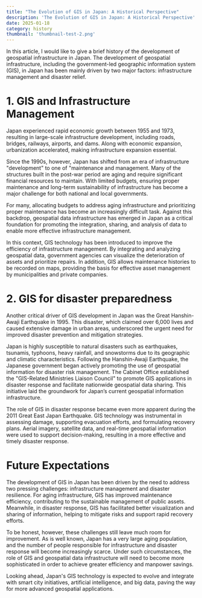 ```yaml
---
title: "The Evolution of GIS in Japan: A Historical Perspective"
description: 'The Evolution of GIS in Japan: A Historical Perspective'
date: 2025-01-18
category: history
thumbnail: 'thumbnail-test-2.png'
---
```


In this article, I would like to give a brief history of the development of geospatial infrastructure in Japan.
The development of geospatial infrastructure, including the government-led geographic information system (GIS), in Japan has been mainly driven by two major factors: infrastructure management and disaster relief.

# 1. GIS and Infrastructure Management
Japan experienced rapid economic growth between 1955 and 1973, resulting in large-scale infrastructure development, including roads, bridges, railways, airports, and dams. Along with economic expansion, urbanization accelerated, making infrastructure expansion essential.

Since the 1990s, however, Japan has shifted from an era of infrastructure "development" to one of "maintenance and management. Many of the structures built in the post-war period are aging and require significant financial resources to maintain. With limited budgets, ensuring proper maintenance and long-term sustainability of infrastructure has become a major challenge for both national and local governments.

For many, allocating budgets to address aging infrastructure and prioritizing proper maintenance has become an increasingly difficult task. Against this backdrop, geospatial data infrastructure has emerged in Japan as a critical foundation for promoting the integration, sharing, and analysis of data to enable more effective infrastructure management.

In this context, GIS technology has been introduced to improve the efficiency of infrastructure management. By integrating and analyzing geospatial data, government agencies can visualize the deterioration of assets and prioritize repairs. In addition, GIS allows maintenance histories to be recorded on maps, providing the basis for effective asset management by municipalities and private companies.

# 2. GIS for disaster preparedness
Another critical driver of GIS development in Japan was the Great Hanshin-Awaji Earthquake in 1995. This disaster, which claimed over 6,000 lives and caused extensive damage in urban areas, underscored the urgent need for improved disaster prevention and mitigation strategies.

Japan is highly susceptible to natural disasters such as earthquakes, tsunamis, typhoons, heavy rainfall, and snowstorms due to its geographic and climatic characteristics. Following the Hanshin-Awaji Earthquake, the Japanese government began actively promoting the use of geospatial information for disaster risk management. The Cabinet Office established the "GIS-Related Ministries Liaison Council" to promote GIS applications in disaster response and facilitate nationwide geospatial data sharing. This initiative laid the groundwork for Japan’s current geospatial information infrastructure.

The role of GIS in disaster response became even more apparent during the 2011 Great East Japan Earthquake. GIS technology was instrumental in assessing damage, supporting evacuation efforts, and formulating recovery plans. Aerial imagery, satellite data, and real-time geospatial information were used to support decision-making, resulting in a more effective and timely disaster response.

# Future Expectations
The development of GIS in Japan has been driven by the need to address two pressing challenges: infrastructure management and disaster resilience. For aging infrastructure, GIS has improved maintenance efficiency, contributing to the sustainable management of public assets. Meanwhile, in disaster response, GIS has facilitated better visualization and sharing of information, helping to mitigate risks and support rapid recovery efforts.

To be honest, however, these challenges still leave much room for improvement. As is well known, Japan has a very large aging population, and the number of people responsible for infrastructure and disaster response will become increasingly scarce. Under such circumstances, the role of GIS and geospatial data infrastructure will need to become more sophisticated in order to achieve greater efficiency and manpower savings.

Looking ahead, Japan's GIS technology is expected to evolve and integrate with smart city initiatives, artificial intelligence, and big data, paving the way for more advanced geospatial applications.
